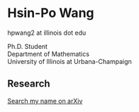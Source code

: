 # Hsin-Po Wang

hpwang2 at illinois dot edu

Ph.D. Student  
Department of Mathematics  
University of Illinois at Urbana-Champaign  

## Research

[Search my name on arXiv](https://arxiv.org/search/?query=Hsin-Po+Wang&searchtype=author)
